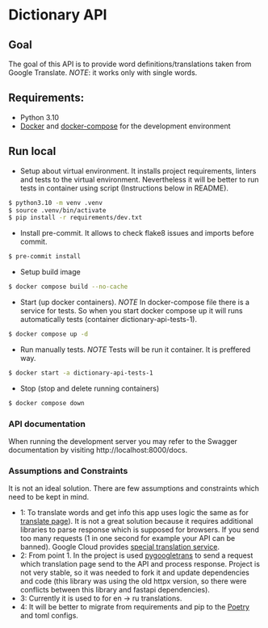 # Dictionary API

## Goal

The goal of this API is to provide word definitions/translations taken from Google Translate. *NOTE*: it works only with single words.

## Requirements:
- Python 3.10
- [Docker](https://docs.docker.com/engine/installation/) and [docker-compose](https://docs.docker.com/compose/install/) for the development environment

## Run local

- Setup about virtual environment. It installs project requirements, linters and tests to the virtual environment. Nevertheless it will be better to run tests in container using script (Instructions below in README).
```bash
$ python3.10 -m venv .venv
$ source .venv/bin/activate
$ pip install -r requirements/dev.txt
```

- Install pre-commit. It allows to check flake8 issues and imports before commit.
```bash
$ pre-commit install
```

- Setup build image
```bash
$ docker compose build --no-cache
```

- Start (up docker containers). *NOTE* In docker-compose file there is a service for tests. So when you start docker compose up it will runs automatically tests (container dictionary-api-tests-1).

```bash
$ docker compose up -d
```

- Run manually tests. *NOTE* Tests will be run it container. It is preffered way.
```bash
$ docker start -a dictionary-api-tests-1
```

- Stop (stop and delete running containers)

```bash
$ docker compose down
```

### API documentation
When running the development server you may refer to the Swagger documentation by visiting http://localhost:8000/docs.

### Assumptions and Constraints

It is not an ideal solution. There are few assumptions and constraints which need to be kept in mind.
- 1: To translate words and get info this app uses logic the same as for [translate page](https://translate.google.com/?sl=en&tl=ru&text=challenge&op=translate)). It is not a great solution because it requires additional libraries to parse response which is supposed for browsers. If you send too many requests (1 in one second for example your API can be banned).
Google Cloud provides [special translation service](https://cloud.google.com/translate/docs/reference/rest/).
- 2: From point 1. In the project is used [pygoogletrans](https://github.com/ssut/py-googletrans) to send a request which translation page send to the API and process response. Project is not very stable, so it was needed to fork it and update dependencies and code (this library was using the old httpx version, so there were conflicts between this library and fastapi dependencies).
- 3: Currently it is used to for en -> ru translations.
- 4: It will be better to migrate from requirements and pip to the [Poetry](https://python-poetry.org/) and toml configs.

